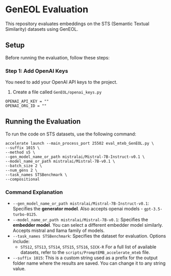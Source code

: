 # GenEOL Evaluation

  

This repository evaluates embeddings on the STS (Semantic Textual Similarity) datasets using GenEOL.

## Setup
Before running the evaluation, follow these steps:

### Step 1: Add OpenAI Keys
You need to add your OpenAI API keys to the project.
1. Create a file called `GenEOL/openai_keys.py`

```
OPENAI_API_KEY = ""
OPENAI_ORG_ID = ""
```
## Running the Evaluation

To run the code on STS datasets, use the following command:
```
accelerate launch --main_process_port 25502 eval_mteb_GenEOL.py \
--suffix 1015 \
--method s5 \
--gen_model_name_or_path mistralai/Mistral-7B-Instruct-v0.1 \
--model_name_or_path mistralai/Mistral-7B-v0.1 \
--batch_size 2 \
--num_gens 2 \
--task_names STSBenchmark \
--compositional
```

### Command Explanation

-   `--gen_model_name_or_path mistralai/Mistral-7B-Instruct-v0.1`: Specifies the **generator model**.  Also accepts openai models - `gpt-3.5-turbo-0125`.
-   `--model_name_or_path mistralai/Mistral-7B-v0.1`: Specifies the **embedder model**. You can select a different embedder model similarly. Accepts mistral and llama family of models.
-   `--task_names STSBenchmark`: Specifies the dataset for evaluation. Options include:
    -   `STS12`, `STS13`, `STS14`, `STS15`, `STS16`, `SICK-R`
    For a full list of available datasets, refer to the `scripts/PromptEMB_accelerate_mteb` file.
-   `--suffix 1015`: This is a custom string used as a prefix for the output folder name where the results are saved. You can change it to any string value.
    